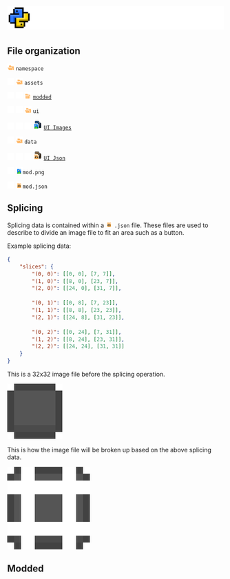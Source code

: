 # ![](/git_assets/tx_logo.png)


## File organization
![Namespace Folder](/git_assets/folder.png) `namespace`

![](/git_assets/I-.png) ![Assets Folder](/git_assets/folder.png) `assets`

![](/git_assets/I.png) ![](/git_assets/I-.png) ![Modded](/git_assets/folder_.png) [`modded`](#modded)

![](/git_assets/I.png) ![](/git_assets/-.png) ![UI Folder](/git_assets/folder.png) `ui`

![](/git_assets/I.png) ![](/git_assets/blank.png) ![](/git_assets/-.png) ![UI Image File](/git_assets/m_png.png) [`UI Images`](#ui-images)

![](/git_assets/I-.png) ![Data Folder](/git_assets/folder.png) `data`

![](/git_assets/I.png) ![](/git_assets/blank.png) ![](/git_assets/-.png) ![Data Image File](/git_assets/m_json.png) [`UI Json`](#ui-json)

![](/git_assets/I-.png) ![Mod Image File](/git_assets/png.png)`mod.png`

![](/git_assets/-.png) ![Mod Json File](/git_assets/json.png)`mod.json`

## Splicing
Splicing data is contained within a ![](/git_assets/json.png) `.json` file. These files are used to describe to divide an image file to fit an area such as a button.

Example splicing data:
```json
{
    "slices": {
        "(0, 0)": [[0, 0], [7, 7]],
        "(1, 0)": [[8, 0], [23, 7]],
        "(2, 0)": [[24, 0], [31, 7]],

        "(0, 1)": [[0, 8], [7, 23]],
        "(1, 1)": [[8, 8], [23, 23]],
        "(2, 1)": [[24, 8], [31, 23]],

        "(0, 2)": [[0, 24], [7, 31]],
        "(1, 2)": [[8, 24], [23, 31]],
        "(2, 2)": [[24, 24], [31, 31]]
    }
}
```
This is a 32x32 image file before the splicing operation.

![Not Spliced](/git_assets/splicing/not_spliced.png)

This is how the image file will be broken up based on the above splicing data.

![Spliced](/git_assets/splicing/spliced.png)

## Modded